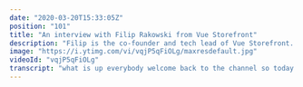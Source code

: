 ```yaml
---
date: "2020-03-20T15:33:05Z"
position: "101"
title: "An interview with Filip Rakowski from Vue Storefront"
description: "Filip is the co-founder and tech lead of Vue Storefront. Vue Storefront is a revolutionary Headless PWA for e-commerce that works with any back-end. In this interview we discuss why he thinks Vue Storefront needs to exist and what he thinks about the future of e-commerce. \n\nFilip is also a very active speaker and OSS contributor. He shares his tips and tricks to write better CFP's and more!\n\nIn this video series I interview people that are amazing at their jobs in the tech industry. I try to find out what makes these people shine - how to they deliver such high quality work? What tools and best practices do they recommend?\n\nFind Filip here:\nhttps://twitter.com/filrakowski\nhttps://twitter.com/VueStorefront\nhttps://www.vuestorefront.io/\n\nFollow me here:\nWebsite: https://timbenniks.nl/\nTwitter: https://twitter.com/timbenniks\nGithub: https://github.com/timbenniks\n\nContent created in collaboration with front-end developer love:\nhttps://vuejs.amsterdam\nhttps://twitter.com/vuejsamsterdam\n\n#interview #vuestorefront #vuejs"
image: "https://i.ytimg.com/vi/vqjP5qFiOLg/maxresdefault.jpg"
videoId: "vqjP5qFiOLg"
transcript: "what is up everybody welcome back to the channel so today as every time I'm coming to you from my home studio in Paris only today we are in complete lockdown due to the Corona fires raging outside our doors I'm speaking to you while everybody outside is blissfully ignoring the band and therefore spreading the disease much further I'm a nurse I'm a trained nurse so I'm a little bit allergic to people who don't understand this stuff so I'm okay I'm not gonna rage too much about this there's no use people just have to start listening anyways today's video is with Philip from few store front he is the creator of few store front and he's also a senior developer at de Fonteyn in Poland so this video is recorded at the Fuji as Amsterdam conference a couple of weeks ago so I'm doing this video in a collaboration with the front end love conference we go quite deep into why Philip thinks you need a few storefront and what his vision is on e-commerce in the future so before you jump in beware the camera angle on the video is not great we actually have two microphone poles right in our faces because actually for some reason the the other guy that was filming the other angle something went wrong so the file was corrupted and so we couldn't use basically the nice angle so try to ignore that place because the contents are actually really cool I'm super excited to have interviewed Philip so let's roll that intro hello if you live welcome are you hey team yeah I'm really fine like I slept till 11:00 today wow did you go hard last night or were you just tired well not that hard to be honest I will say to be tired because you know the ldren aligned ah yeah sure so we know this I didn't say your last name right mm-hmm so can you say the way it's supposed to be said maybe you can say it and I will tell you if you were wrong okay let me just I have in here so I'm gonna read it Philip Rakowski almost Caracas but it's like oh so it's it's shorter yeah it's like I think it's pretty common I brought like to have this ski surnames yeah okay even like if you have watched crimes of green the world have you watched it I know the name but I don't think I have seen this is any franchise based on Harry Potter so this is this is a second part of this I think on the first part also Rose guy called Kowalski okay so it's like I mean in English all of the same story like like Rakowski Kowalski but it's like in Polish just record ski ok so it seems a bit shorter learn as I interview all these people from other countries I was butchered their name that's fun to do here for real yeah like for me when I hear surname like I'd say in French or in that it's really hard for me I'll be like I have I don't even have any idea how to say this yeah we have those funny things like an O and then E is short so and then we have a I and a J which is a mm-hmm those are not sounds that English people make for example it's can you everyone yeah I actually think like you don't you don't hear it that often in the TV so you don't really know how to do it like for example for German surnames even though I never know German I more or less I think I can figure out how to spell it not not for other countries well it's not so bad right we're all the same in the end but um so so you're polish and but you work all over the world like we have phone calls together about work difference and you have people in the u.s. you notice any cultural differences quite many even though I like I think like you know right now during this all this globalization the differences are not that visible like especially between European countries and even between European countries in the u.s. because like everything is more or less similar okay but what I notice is like Polish people not only Polish people actually there are more countries like this but we don't have this that does not the sense of political correctness political correctness and is very easy to offend other people even though we don't want to because our sometimes like if you want to be funny our essence of humor is a little bit of rutile I'd say okay yeah so I think it's the same with Germans actually so this is why I really like spending time with her months we had clients recently from from German company and a really really good time because they had exactly the same sense of humor as we know it's a really good icebreaker actually because if you if you punch someone like with such a joke and they won't feel offended it's actually pretty good on building relations yeah yeah maybe it's not the best way to try it but like I think immediately tells you that you will have fun with this person okay let's go because in the Netherlands what I notice is like who you are and what you do is relatively separate so if you give feedback on something you did it is okay fix it mm-hmm and it's not like I step on your heart mm-hmm I bet when I'm in France that's much more connected so I've had by accident had people cry because give feedback to their work in the Dutch way okay and I've noticed with people from Poland you're also quite direct about that do you think it's similar yes like I really like the directness I really hate when I'm you know talking to people and we're agreeing on something or the smiling all the time and then after like few weeks I'm receiving an email oh well you know we wouldn't do this like I had this Ruka meeting so much time we're commenting so much emotions to something and like for me it's kind of a lie oh yeah but I I also get it that some cultures or doing it like that so I'm not trying not to take it personal no that's the whole thing because it's not personal it's just the way they act right so you co-founded few store front that's correct why you co-founded yes yes with my boss Peter this is great so why did you think that was needed so I actually had to talk about that do they at this half of the stock but basically like I'm working at the commerce industry and it's full of heavy enterprise software yes and developers developer experience especially front-end developer experience in this software is it really sucks like if you take platforms like Magento even WooCommerce even PrestaShop which is not that bad like it's usually a PHP template that has HTML has some JavaScript but this is this is not the front-end development as we know this is the front-end development like 10-15 years ago right now everything is headless right now we are using modern frameworks and this is actually an environment where we feel confident where we can utilize our skills as much as we can and we can do this in this very popular and surprise ecommerce platforms so the way of doing this was going headless so utilizing the API but still getting this still using this modern technology front-end stack and I think it was really needed because many companies were doing had those applications but it wasn't that popular and also in our case like we decided that we we should create something that is reusable not something that's you know when you're creating a headless applications usually starting from scratch even though like every commerce application is the same half homepage category page product page check out like the base is the same the inner stuff starting the customization sauce the point of doing the site from scratch so we started we storefront and made some kind of a boilerplate we made it open source and people liked it so they started using it we started adding features then we started figure out okay so so many people are using it so we need their way actually to start to figure out how to add this new features already existing projects so then it stopped being a boilerplate and started being framework and you know after that we're kind of industry standard for Magento and we aim to be industry standards for every other platform right now and I think the fact that it became so popular even though we haven't pushed it that hard exactly the reason why it was needed so there's this one gap I always find when you go headless because I work in this industry with the big companies that do the big ecommerce and stuff and next to doing just ecommerce also have a lot of content pages like stories behind product stuff like that and when we go headless we experience this gap for the content editors so a content editor when it's a big monolith they just write some content they hit publish and see directly on the website huh how do you bridge that gap by being headless because when your headless its first has to populate everywhere and maybe there's not a nice way to preview what you've just you know content editor Oh actually that's not entirely true I mean like yes the biggest benefit of headless is they can combine every service that you like you can combine all the services or different different tasks in one application but also they're usually not that well integrated as you said as in native task force but fortunately this is changing like for example story block they have a really nice visual preview and also a em4 react and for angular they also have visual preview of the content even though there is SP a maybe the developer experience in am is not as good as in story blog but like all these platforms i think they're slowly realizing that headless is a future so they need a better way to integrate the headless tools it's not only like a big JSON that you're just getting and you're on your own companies are trying to also a little bit better experience and this is really cool like i i don't think it the gap you mentioned is not that big right now okay so it's closing in using yes diffusion so looking at what you guys have done you're super successful with that and it seems to be working really well so what if i or someone else who is less experienced wanted to start a company like that or just make a product where do you start so I would say like if you have a problem and you want to solve it just solve it just started like when we started with serpent it was like two and a half year ago and to be honest we had no idea how to build headless applications we had we had no idea how to use view and our code was far far from being even good but we started doing this and it turned out it is needed so the if you're scared about the quality of the product or stuff like that don't be scared about this because Danny's better than perfect so it's better yeah it's better to start and then to correct then not to start because you're worried that it wouldn't be perfect and that was exactly our case like as outer of this software I'm very aware of all the Suites weaknesses and you know when I want to improve it I mostly see this witness's but our users they mostly see this good parts of the software so I think I think like my advice would be just to start not to worry about anything and I think it will pay off ok that's important so people should listen to this yes definitely yes there's a lot of procrastination going on with people with a big idea but they never do anything so start small and just try yes exactly and so this goes a little bit the same with conferences because you basically every conference I speak you speak and then I always see you speaking on more and I know how hard it is to write a good CFP for example how to get into a conference so what are some quick tips that you have to actually get into those conferences yes so you already asked me about that like some time ago and to be honest like I don't have a very clear answer and I don't have like a very I don't have any magic unique way of writing my CF piece when I'm choosing the topic and I'm trying to choose a topi that would be interesting to people but also not so mainstream like if there is something that people could easily learn from documentation or they're like hundreds articles about that I'm not making talks about this because I don't think it's like something that people benefit from and it's also not something I would benefit from because actually your speakers are choosing talks for what I have learned we're talking with them and also from my personal experience this is usually a topic that you want to go a little bit deeper that you want to understand a little bit more so I think I'm just choosing the right topics that are pretty unique and not very not very easy to grasp from the internet like I was speaking a lot about web performance especially invidious and there are no good materials about that like there are few tutorials but they're very like oriented usually around certain feature which is usually like lazy loading rouse access sometimes you can you can find tutorials where you have some instructions how to lazy load Bewkes but generally this is like a very very basic stuff so even combining all of this together into one thought it's a nice idea so I would suggest picking a topic that is important to you and that you feel confident in and that doesn't necessarily need to be some kind of you know bomber or like something that everyone knows about okay and what do you think is the most important part of your talk that make the audience like oh I want to see this thing is it like a properly written title or sit maybe just your name because you did that many times or is it like a description or the design of your slides what what do you think makes that so success I think it's all it's always a title okay just like where people are browsing the agenda you're browsing the titles they're really reading the description so if you see the title and you see oh okay so this is the topic I have no idea about and from this title it seems like I would learn it okay then I would go to such talk okay so title it is yeah I flew this also like you know the writing description for CACFP is pretty easy like I'm writing bullet points actually what would be in this talk and what people would get from it I think this is very important like not to only write you an app script abstract of what you will be talking about but what people will get from it okay but that's actually a really good tip I don't think I do that so I just start doing it so when you look at let's say your Twitter feed it's all looking like whatever you touch goes into gold it's not like this no I know but it seems like it in and this is what you do very well that's clear and I all because for my own experience I know that doesn't happen always well so can you talk about what is the stuff that you're not posting that makes you actually so good at what you do because you cannot just be successful because then your life is super boring you never get really good do you also have some challenges that actually make you better than like to make you what you are now so like this question is pretty broad yeah but maybe I will tell you about the story of Technology recur aspects of this store found because a lot of people actually is kind of connected to the previous question because a lot of people think that you need to learn how to build software before building it and to be honest I think it it's not exact it's not exactly right because you can also build software and learn on this and then iterate on that and start from scratch and build something and that was exactly what we saw I'm not like 100 percent satisfied with how it looks we made tons of mistakes and those were the mistakes that made us try go many many things and complicated our development hugely we also lost some clients because of that oh wow so we made a lot of mistakes on the current you store found and we need this a lot of time to fix that and we learn on this how to build software properly so it's I think it's very important to make these mistakes and to make them like even to make really hard mistakes learning how to do things properly if you're complicating kind of stuff for yourself you know software then you think more about that you think more about the perfect architecture also like you have kind of like PTSD you really don't want to end up in this situation again so you're really trying to figure out how to do everything properly to never end up in this situation again so I think maybe maybe it's not exactly the answer to the question because I can think about this I can find such situation right now because this is like very very broad question but just don't be afraid of making mistakes because they like inevitable just try to learn as much as you can from them we are trying to do this and we are like totally open with all the weaknesses of our software we are totally open if everything is worth being wrong and this is the time you okay to admit I'm like people sometimes especially in our industry they're sometimes scared of admitting them stay because there is like a common misconception that everyone should know everything especially the senior developers that they shouldn't make any mistakes and that's not true like you're a human and you're making mistakes like what makes you a good developer is learning from these mistakes like for example if if I I have people in new products for example in core of you storefront those are very very good people and they are making out of insects at the beginning and I'm correcting them we were arguing but after some time like usually after two three months I don't need to supervise them because they already know all the concepts they learned about them we argued about them so they understood them so now they don't need supervision and it doesn't mean that they just came to the project and they knew everything they made a lot of mistakes but I learned on them pretty quickly and this this ability to adapt I think makes makes a good developer oh this is profound I think that's true I'll eat exactly the same way I always say fail fast and fail forward right it's not like you're doing a heart rate monitor software yes you know we're selling handbags it's very different so I always ask this one it's one of my favorite ones is there something that you are really really good at or you think that you you are like there has to be an expert but something that you really like that actually nobody knows about you so I was finding judo when I was much younger and our string is like four and a five or five years I was in national team yeah and I was drink like five six times a week and I was pretty good at it quality right I think they're really high quality in so they were I think we we also have Olympic champion bonus to LA but rights now it's not the the situation is not so clear because of course like every time there are successes there is also money and when there is some money there are problems okay but like overall II the level of drilling Poland I think it's pretty cool so I was trying it for this five years I think I was pretty successful unfortunately I had an injury that I had an injury that actually forced me to stop okay yeah but I also learned on this like actually doing any sports build the spirits like seriously especially when you're young if I would have a kid I would definitely force that kid to do some sports yes just learn what it is like to lose or to win all by themselves so I have one last question you go to all these conferences what do you do with all the stickers so I'm not a very organized person even though I may seem to be and I'm actually putting those Kitty stickers everywhere like even recently where we had a hackathon three days ago and one guy asked me do I have any stickers and you know I didn't get anybody purpose but I just checked my backpack you know and I got like 20 of them in different places so I had cloud in everyone's view as we saw from a certain - I was not if I was all of them from different conferences some of them when even two years old so the answer is like I'm putting them in places actually in my case they are they go in a drawer or they go on my wife's laptop but she has no idea what they are so she has like the gitlab fox like five times she has no idea what yes it is good I'm putting some of them on my xbox but yeah but I ran out of space like your stuff on your xbox actually I don't have any any sticker from Microsoft on this Xbox okay ironically ironically exactly but I have a double yes oh boy there they go but dude thanks for this I know we're running a bit long but this is super great thanks a lot for talking yeah thank you very much for inviting me hey Mike thanks"
---
```


